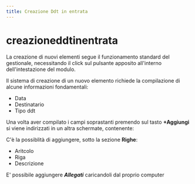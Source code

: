 ```yaml
---
title: Creazione Ddt in entrata
---
```


# creazioneddtinentrata

La creazione di nuovi elementi segue il funzionamento standard del gestionale, necessitando il click sul pulsante apposito all'interno dell'intestazione del modulo.

Il sistema di creazione di un nuovo elemento richiede la compilazione di alcune informazioni fondamentali:

* Data
* Destinatario
* Tipo ddt

Una volta aver compilato i campi soprastanti premendo sul tasto **+Aggiungi** si viene indirizzati in un altra schermate, contenente:

C'è la possiblità di aggiungere, sotto la sezione **Righe**:

* Aritcolo
* Riga
* Descrizione

E' possibile aggiungere _**Allegati**_ caricandoli dal proprio computer

